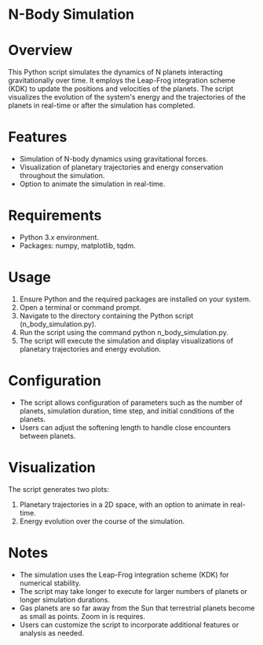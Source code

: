 # N-Body Simulation

# Overview
This Python script simulates the dynamics of N planets interacting gravitationally over time. It employs the Leap-Frog integration scheme (KDK) to update the positions and velocities of the planets. The script visualizes the evolution of the system's energy and the trajectories of the planets in real-time or after the simulation has completed.

# Features
- Simulation of N-body dynamics using gravitational forces.
- Visualization of planetary trajectories and energy conservation throughout the simulation.
- Option to animate the simulation in real-time.

# Requirements
- Python 3.x environment.
- Packages: numpy, matplotlib, tqdm.

# Usage
1) Ensure Python and the required packages are installed on your system.
2) Open a terminal or command prompt.
3) Navigate to the directory containing the Python script (n_body_simulation.py).
4) Run the script using the command python n_body_simulation.py.
5) The script will execute the simulation and display visualizations of planetary trajectories and energy evolution.

# Configuration
- The script allows configuration of parameters such as the number of planets, simulation duration, time step, and initial conditions of the planets.
- Users can adjust the softening length to handle close encounters between planets.

# Visualization
The script generates two plots:
  1) Planetary trajectories in a 2D space, with an option to animate in real-time.
  2) Energy evolution over the course of the simulation.

# Notes
- The simulation uses the Leap-Frog integration scheme (KDK) for numerical stability.
- The script may take longer to execute for larger numbers of planets or longer simulation durations.
- Gas planets are so far away from the Sun that terrestrial planets become as small as points. Zoom in is requires.
- Users can customize the script to incorporate additional features or analysis as needed.
